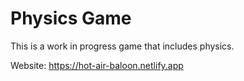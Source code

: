 # Physics Game
This is a work in progress game that includes physics.

Website: https://hot-air-baloon.netlify.app
